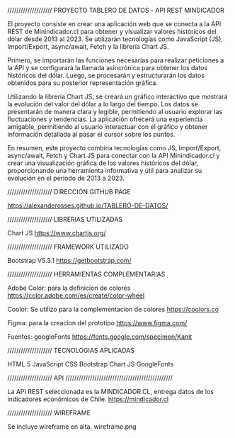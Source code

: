 ////////////////////  PROYECTO TABLERO DE DATOS - API REST MINDICADOR 

El proyecto consiste en crear una aplicación web que se conecta a la API REST de Minindicador.cl para obtener y visualizar valores históricos del dólar desde 2013 al 2023. 
Se utilizarán tecnologías como JavaScript (JS), Import/Export, async/await, Fetch y la librería Chart JS.

Primero, se importarán las funciones necesarias para realizar peticiones a la API y se configurará la llamada asincrónica para obtener los datos históricos del dólar. 
Luego, se procesarán y estructurarán los datos obtenidos para su posterior representación gráfica.

Utilizando la librería Chart JS, se creará un gráfico interactivo que mostrará la evolución del valor del dólar a lo largo del tiempo. 
Los datos se presentarán de manera clara y legible, permitiendo al usuario explorar las fluctuaciones y tendencias. 
La aplicación ofrecerá una experiencia amigable, permitiendo al usuario interactuar con el gráfico y obtener información detallada al pasar el cursor sobre los puntos.

En resumen, este proyecto combina tecnologías como JS, Import/Export, async/await, Fetch y Chart JS para conectar con la API Minindicador.cl y crear una visualización gráfica de los valores históricos del dólar, proporcionando una herramienta informativa y útil para analizar su evolución en el período de 2013 a 2023.


////////////////////  DIRECCIÓN GITHUB PAGE  

https://alexanderosses.github.io/TABLERO-DE-DATOS/


////////////////////  LIBRERIAS UTILIZADAS  

Chart JS
https://www.chartjs.org/


////////////////////  FRAMEWORK UTILIZADO  

Bootstrap V5.3.1
https://getbootstrap.com/


////////////////////  HERRAMIENTAS COMPLEMENTARIAS  

Adobe Color: para la definicion de colores
https://color.adobe.com/es/create/color-wheel

Coolor: Se utilizo para la complementacion de colores
https://coolors.co

Figma: para la creacion del prototipo
https://www.figma.com/

Fuentes: googleFonts
https://fonts.google.com/specimen/Kanit


////////////////////  TECNOLOGIAS APLICADAS  

HTML 5
JavaScript
CSS
Bootstrap
Chart JS
GoogleFonts

////////////////////  API  ////////////////////////////////////////////////

La API REST seleccionada es la MINDICADOR.CL, entrega datos de los indicadores económicos de Chile.
https://mindicador.cl

////////////////////  WIREFRAME  

Se incluye wireframe en alta.
wireframe.png